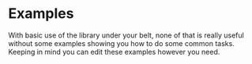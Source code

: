 # Examples

With basic use of the library under your belt, none of that is really useful without some examples showing you how to do some common tasks. Keeping in mind you can edit these examples however you need.
